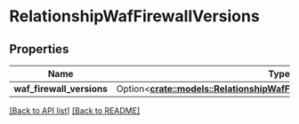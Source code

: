 # RelationshipWafFirewallVersions

## Properties

Name | Type | Description | Notes
------------ | ------------- | ------------- | -------------
**waf_firewall_versions** | Option<[**crate::models::RelationshipWafFirewallVersionWafFirewallVersion**](RelationshipWafFirewallVersionWafFirewallVersion.md)> |  | 

[[Back to API list]](../README.md#documentation-for-api-endpoints) [[Back to README]](../README.md)


